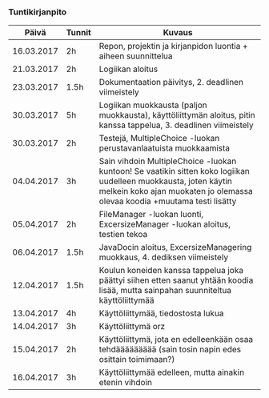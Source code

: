 ### Tuntikirjanpito
Päivä | Tunnit | Kuvaus
------------------------ | --------- | --------
16.03.2017 | 2h | Repon, projektin ja kirjanpidon luontia + aiheen suunnittelua
21.03.2017 | 2h | Logiikan aloitus
23.03.2017 | 1.5h | Dokumentaation päivitys, 2. deadlinen viimeistely
30.03.2017 | 5h | Logiikan muokkausta (paljon muokkausta), käyttöliittymän aloitus, pitin kanssa tappelua, 3. deadlinen viimeistely
30.03.2017 | 2h | Testejä, MultipleChoice -luokan perustavanlaatuista muokkaamista
04.04.2017 | 3h | Sain vihdoin MultipleChoice -luokan kuntoon! Se vaatikin sitten koko logiikan uudelleen muokkausta, joten käytin melkein koko ajan muokaten jo olemassa olevaa koodia +muutama testi lisätty
05.04.2017 | 2h | FileManager -luokan luonti, ExcersizeManager -luokan aloitus, testien tekoa
06.04.2017 | 1.5h | JavaDocin aloitus, ExcersizeManagering muokkaus, 4. dediksen viimeistely
12.04.2017 | 1.5h | Koulun koneiden kanssa tappelua joka päättyi siihen etten saanut yhtään koodia lisää, mutta sainpahan suunniteltua käyttöliittymää
13.04.2017 | 4h | Käyttöliittymää, tiedostosta lukua
14.04.2017 | 3h | Käyttöliittymä orz
15.04.2017 | 2h | Käyttöliittymä, jota en edelleenkään osaa tehdäääääääää (sain tosin napin edes osittain toimimaan?)
16.04.2017 | 3h | Käyttöliittymää edelleen, mutta ainakin etenin vihdoin
